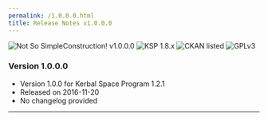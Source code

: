 ```yaml
---
permalink: /1.0.0.0.html
title: Release Notes v1.0.0.0
---
```


![Not So SimpleConstruction! v1.0.0.0](https://img.shields.io/badge/SimpleConstruction%20version-1.0.0.0-orange.svg?style=flat-square) ![KSP 1.8.x](https://img.shields.io/badge/KSP%20version-1.8.x-66ccff.svg?style=flat-square) ![CKAN listed](https://img.shields.io/badge/CKAN-Indexed-brightgreen.svg) ![GPLv3](https://img.shields.io/badge/license-GPLv3-success "GPLv3")

### Version 1.0.0.0

* Version 1.0.0 for Kerbal Space Program 1.2.1
* Released on 2016-11-20
* No changelog provided

---

<!-- CC BY-NC-SA 4.0 by zer0Kerbal -->